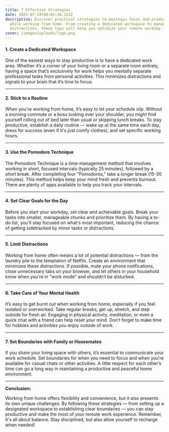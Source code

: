 ```yaml
---
title: 7 Effective Strategies
date: 2025-07-24T09:03:30.151Z
description: Discover practical strategies to maintain focus and productivity
  while working from home. From creating a dedicated workspace to managing
  distractions, these tips will help you optimize your remote workday.
cover: /images/uploads/logo.png
---
```

<!--StartFragment-->

#### 1. **Create a Dedicated Workspace**

One of the easiest ways to stay productive is to have a dedicated work area. Whether it’s a corner of your living room or a separate room entirely, having a space that’s exclusively for work helps you mentally separate professional tasks from personal activities. This minimizes distractions and signals to your brain that it’s time to focus.

- - -

#### 2. **Stick to a Routine**

When you're working from home, it’s easy to let your schedule slip. Without a morning commute or a boss looking over your shoulder, you might find yourself rolling out of bed later than usual or skipping lunch breaks. To stay productive, establish a daily routine — wake up at the same time each day, dress for success (even if it's just comfy clothes), and set specific working hours.

- - -

#### 3. **Use the Pomodoro Technique**

The Pomodoro Technique is a time-management method that involves working in short, focused intervals (typically 25 minutes), followed by a short break. After completing four "Pomodoros," take a longer break (15-30 minutes). This method helps keep your mind fresh and prevents burnout. There are plenty of apps available to help you track your intervals.

- - -

#### 4. **Set Clear Goals for the Day**

Before you start your workday, set clear and achievable goals. Break your tasks into smaller, manageable chunks and prioritize them. By having a to-do list, you'll stay focused on what's most important, reducing the chance of getting sidetracked by minor tasks or distractions.

- - -

#### 5. **Limit Distractions**

Working from home often means a lot of potential distractions — from the laundry pile to the temptation of Netflix. Create an environment that minimizes these distractions. If possible, mute your phone notifications, close unnecessary tabs on your browser, and let others in your household know when you’re in "work mode" and shouldn’t be disturbed.

- - -

#### 6. **Take Care of Your Mental Health**

It’s easy to get burnt out when working from home, especially if you feel isolated or overworked. Take regular breaks, get up, stretch, and step outside for fresh air. Engaging in physical activity, meditation, or even a quick chat with a friend can help reset your mind. Don’t forget to make time for hobbies and activities you enjoy outside of work.

- - -

#### 7. **Set Boundaries with Family or Housemates**

If you share your living space with others, it’s essential to communicate your work schedule. Set boundaries for when you need to focus and when you’re available for casual chats or other activities. A little respect for each other’s time can go a long way in maintaining a productive and peaceful home environment.

- - -

**Conclusion:**

Working from home offers flexibility and convenience, but it also presents its own unique challenges. By following these strategies — from setting up a designated workspace to establishing clear boundaries — you can stay productive and make the most of your remote work experience. Remember, it's all about balance. Stay disciplined, but also allow yourself to recharge when needed!

<!--EndFragment-->